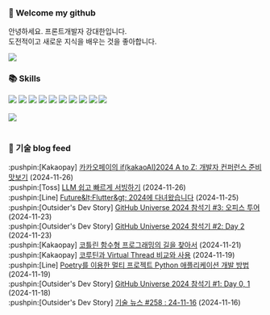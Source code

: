 ### 👋 Welcome my github

안녕하세요. 프론트개발자 강대한입니다.
<br>
도전적이고 새로운 지식을 배우는 것을 좋아합니다.

<!--
![header](https://capsule-render.vercel.app/api?type=Waving&color=auto&height=300&section=header&text=Welcome&fontAlignY=40&desc=KangDaeHan%20github%20&descSize=20&descAlignY=55&animation=fadeIn&fontSize=90)

**KangDaeHan/KangDaeHan** is a ✨ _special_ ✨ repository because its `README.md` (this file) appears on your GitHub profile.

Here are some ideas to get you started:

- 🔭 I’m currently working on ...
- 🌱 I’m currently learning ...
- 👯 I’m looking to collaborate on ...
- 🤔 I’m looking for help with ...
- 💬 Ask me about ...
- 📫 How to reach me: ...
- 😄 Pronouns: ...
- ⚡ Fun fact: ...
-->

<a href="https://twinfamily.github.io" target="_blank"><img src="https://img.shields.io/badge/Blog-121D33?style=flat-square&logo=blogger&logoColor=ffffff"/></a>

### :books: Skills
<a href="#" target="_blank"><img src="https://img.shields.io/badge/React-61DAFB?style=flat-square&logo=react&logoColor=ffffff"/></a>
<a href="#" target="_blank"><img src="https://img.shields.io/badge/Html5-E34F26?style=flat-square&logo=html5&logoColor=ffffff"/></a>
<a href="#" target="_blank"><img src="https://img.shields.io/badge/Javascript-F7DF1E?style=flat-square&logo=javascript&logoColor=ffffff"/></a>
<a href="#" target="_blank"><img src="https://img.shields.io/badge/Cssmodules-000000?style=flat-square&logo=cssmodules&logoColor=ffffff"/></a>
<a href="#" target="_blank"><img src="https://img.shields.io/badge/Node.js-339933?style=flat-square&logo=nodedotjs&logoColor=ffffff"/></a>
<a href="#" target="_blank"><img src="https://img.shields.io/badge/Typescript-3178C6?style=flat-square&logo=typescript&logoColor=ffffff"/></a>
<a href="#" target="_blank"><img src="https://img.shields.io/badge/Git-F05032?style=flat-square&logo=git&logoColor=ffffff"/></a>
<a href="#" target="_blank"><img src="https://img.shields.io/badge/Gitlab-FC6D26?style=flat-square&logo=gitlab&logoColor=ffffff"/></a>
<a href="#" target="_blank"><img src="https://img.shields.io/badge/Webpack-8DD6F9?style=flat-square&logo=webpack&logoColor=ffffff"/></a>
<a href="#" target="_blank"><img src="https://img.shields.io/badge/Vite-646CFF?style=flat-square&logo=vite&logoColor=ffffff"/></a>
<br><br>
<img src="https://github-readme-stats.vercel.app/api/top-langs/?username=KangDaeHan&layout=compact">
<br><br>
### :round_pushpin: 기술 blog feed
<!-- BLOG-POST-LIST:START --><div>:pushpin:[Kakaopay] <a target="_blank" href="https://tech.kakaopay.com/post/ifkakao2024-devrel/">카카오페이의 if&lpar;kakaoAI&rpar;2024 A to Z: 개발자 컨퍼런스 준비 맛보기</a> (2024-11-26)</div><div>:pushpin:[Toss] <a target="_blank" href="https://toss.tech/article/llm-serving">LLM 쉽고 빠르게 서빙하기</a> (2024-11-26)</div><div>:pushpin:[Line] <a target="_blank" href="https://techblog.lycorp.co.jp/ko/future-flutter-2024-recap">Future&amp;lt;Flutter&amp;gt; 2024에 다녀왔습니다</a> (2024-11-25)</div><div>:pushpin:[Outsider's Dev Story] <a target="_blank" href="https://blog.outsider.ne.kr/1742">GitHub Universe 2024 참석기 #3: 오피스 투어</a> (2024-11-23)</div><div>:pushpin:[Outsider's Dev Story] <a target="_blank" href="https://blog.outsider.ne.kr/1741">GitHub Universe 2024 참석기 #2: Day 2</a> (2024-11-23)</div><div>:pushpin:[Kakaopay] <a target="_blank" href="https://tech.kakaopay.com/post/way-to-functional-programming/">코틀린 함수형 프로그래밍의 길을 찾아서</a> (2024-11-21)</div><div>:pushpin:[Kakaopay] <a target="_blank" href="https://tech.kakaopay.com/post/coroutine_virtual_thread_wayne/">코루틴과 Virtual Thread 비교와 사용</a> (2024-11-19)</div><div>:pushpin:[Line] <a target="_blank" href="https://techblog.lycorp.co.jp/ko/python-multi-project-application-with-poetry">Poetry를 이용한 멀티 프로젝트 Python 애플리케이션 개발 방법</a> (2024-11-19)</div><div>:pushpin:[Outsider's Dev Story] <a target="_blank" href="https://blog.outsider.ne.kr/1740">GitHub Universe 2024 참석기 #1: Day 0, 1</a> (2024-11-18)</div><div>:pushpin:[Outsider's Dev Story] <a target="_blank" href="https://blog.outsider.ne.kr/1739">기술 뉴스 #258 : 24-11-16</a> (2024-11-16)</div><!-- BLOG-POST-LIST:END -->

<!-- ![Anurag's GitHub stats](https://github-readme-stats.vercel.app/api?username=KangDaeHan&show_icons=true&theme=radical) -->
